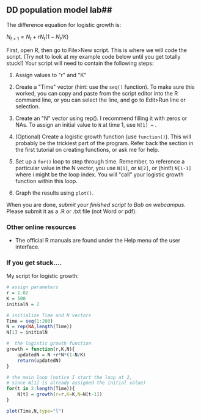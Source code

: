 


## DD population model lab##

The difference equation for logistic growth is:

$N_{t+1} = N_t + rN_t(1 - N_t / K)$	 

First, open R, then go to File>New script. This is where we will code the script. (Try not to look at my example code below until you get totally stuck!) Your script will need to contain the following steps:

1. Assign values to "r" and "K" 

2. Create a "Time" vector (hint: use the `seq()` function). To make sure this worked, you can copy and paste from the script editor into the R command line, or you can select the line, and go to Edit>Run line or selection.

3. Create an "N" vector using rep(). I recommend filling it with zeros or NAs. To assign an initial value to `N` at time 1, use `N[1] =` .

4. (Optional) Create a logistic growth function (use `function()`). This will probably be the trickiest 	part of  the program. Refer back the section in the first tutorial on creating functions, or ask me for help.

5. Set up a `for()` loop to step through time. Remember, to reference a particular value in the N vector, you use `N[1]`, or `N[2]`, or (hint!) `N[i-1]` where i might be the loop index. You will "call" your logistic growth 	function within this loop.

6. Graph the results using `plot()`.

When you are done, *submit your finished script to Bob on webcampus*. Please submit 
it as a .R or .txt file (not Word or pdf).

### Other online resources ###

* The official R manuals are found under the Help menu of the user interface.

### If you get stuck.... ###

My script for logistic growth:

```R
# assign parameters
r = 1.02
K = 500
initialN = 2

# initialize Time and N vectors
Time = seq(1:200)
N = rep(NA,length(Time))
N[1] = initialN

#  the logistic growth function
growth = function(r,K,N){
	updatedN = N +r*N*(1-N/K)
	return(updatedN)
}

# the main loop (notice I start the loop at 2, 
# since N[1] is already assigned the initial value)
for(t in 2:length(Time)){
	N[t] = growth(r=r,K=K,N=N[t-1])
}

plot(Time,N,type="l")


```
